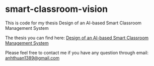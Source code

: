 # smart-classroom-vision
This is code for my thesis Design of an AI-based Smart Classroom Management System

The thesis you can find here: <a href='https://www.researchgate.net/publication/351832446_Design_of_an_AI-based_Smart_Classroom_Management_System?_sg%5B0%5D=ZI2DJJOZn_8NJqQhtjP24ZTKzL2jtZnwrkTzUWILkHXb4NISuTNqPVuyIjQpe3RNOHqDWs1OQOZWGLuB1cB7mumzHN9oxX8jPUs1vge-.wWvyNd-UXD02Bhru_olJ61mNTDJxkdPmBMxa-zcpAFe0k8wgm3L6sckEHvDqV76RcmZ4tMWqxPqIBelBEBElaA'> Design of an AI-based Smart Classroom Management System </a>

Please feel free to contact me if you have any question through email: anhthuan1389@gmail.com
